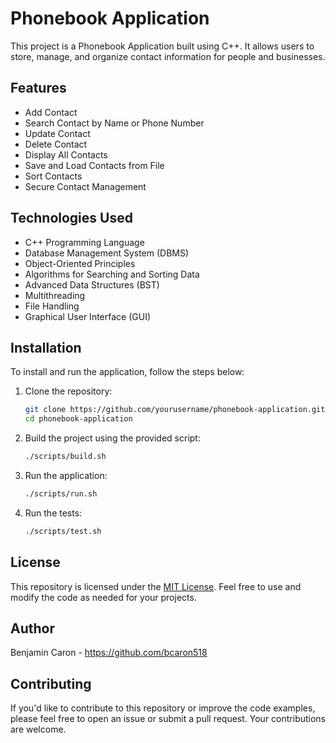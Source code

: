 # Phonebook Application

This project is a Phonebook Application built using C++. It allows users to store, manage, and organize contact information for people and businesses.

## Features

- Add Contact
- Search Contact by Name or Phone Number
- Update Contact
- Delete Contact
- Display All Contacts
- Save and Load Contacts from File
- Sort Contacts
- Secure Contact Management

## Technologies Used

- C++ Programming Language
- Database Management System (DBMS)
- Object-Oriented Principles
- Algorithms for Searching and Sorting Data
- Advanced Data Structures (BST)
- Multithreading
- File Handling
- Graphical User Interface (GUI)

## Installation

To install and run the application, follow the steps below:

1. Clone the repository:
    ```bash
    git clone https://github.com/yourusername/phonebook-application.git
    cd phonebook-application
    ```

2. Build the project using the provided script:
    ```bash
    ./scripts/build.sh
    ```

3. Run the application:
    ```bash
    ./scripts/run.sh
    ```

4. Run the tests:
    ```bash
    ./scripts/test.sh
    ```

## License
This repository is licensed under the [MIT License](LICENSE). Feel free to use and modify the code as needed for your projects.

## Author
Benjamin Caron - https://github.com/bcaron518

## Contributing
If you'd like to contribute to this repository or improve the code examples, please feel free to open an issue or submit a pull request. Your contributions are welcome.
